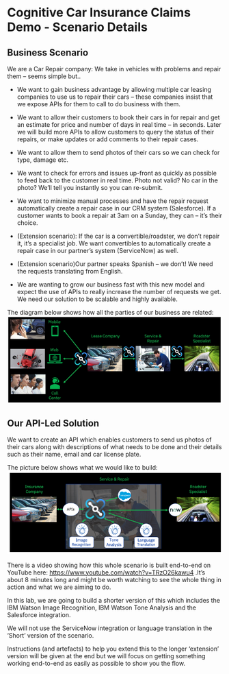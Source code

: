 # Cognitive Car Insurance Claims Demo - Scenario Details

## Business Scenario
We are a Car Repair company: We take in vehicles with problems and repair them – seems simple but..

*	We want to gain business advantage by allowing multiple car leasing companies to use us to repair their cars – these companies insist that we expose APIs for them to call to do business with them.

*	We want to allow their customers to book their cars in for repair and get an estimate for price and number of days in real time – in seconds. Later we will build more APIs to allow customers to query the status of their repairs, or make updates or add comments to their repair cases.

*	We want to allow them to send photos of their cars so we can check for type, damage etc.

*	We want to check for errors and issues up-front as quickly as possible to feed back to the customer in real time. Photo not valid? No car in the photo? We’ll tell you instantly so you can re-submit.

* We want to minimize manual processes and have the repair request automatically create a repair case in our CRM system (Salesforce). If a customer wants to book a repair at 3am on a Sunday, they can – it’s their choice.

*	(Extension scenario): If the car is a convertible/roadster, we don’t repair it, it’s a specialist job. We want convertibles to automatically create a repair case in our partner’s system (ServiceNow) as well.

*	(Extension scenario)Our partner speaks Spanish – we don’t! We need the requests translating from English.

*	We are wanting to grow our business fast with this new model and expect the use of APIs to really increase the number of requests we get. We need our solution to be scalable and highly available.

The diagram below shows how all the parties of our business are related:
![Business Parties Relationship](images/scenario-BusinessPartiesRelationship.png)

## Our API-Led Solution
We want to create an API which enables customers to send us photos of their cars along with descriptions of what needs to be done and their details such as their name, email and car license plate.

The picture below shows what we would like to build:
![Solution Overview](images/scenario-solutionOverview.png)

There is a video showing how this whole scenario is built end-to-end on YouTube here: https://www.youtube.com/watch?v=TRzO26kawu4 .It’s about 8 minutes long and might be worth watching to see the whole thing in action and what we are aiming to do.

In this lab, we are going to build a shorter version of this which includes the IBM Watson Image Recognition, IBM Watson Tone Analysis and the Salesforce integration.

We will not use the ServiceNow integration or language translation in the ‘Short’ version of the scenario.

Instructions (and artefacts) to help you extend this to the longer ‘extension’ version will be given at the end but we will focus on getting something working end-to-end as easily as possible to show you the flow.
